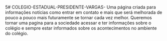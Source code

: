 5# COLEGIO-ESTADUAL-PRESIDENTE-VARGAS-
Uma página criada para informações notícias como entrar em contato e mais que será melhorada de pouco a pouco mais futuramente se tornar cada vez melhor. Queremos tornar uma pagina para a sociedade acessar e ter informações sobre o colégio e sempre  estar informados sobre os acontecimentos no ambiente do colégio.
